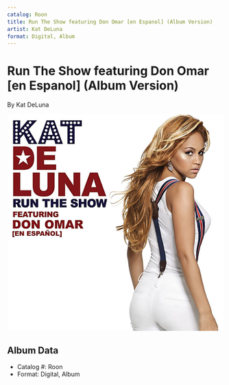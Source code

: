 ```yaml
---
catalog: Roon
title: Run The Show featuring Don Omar [en Espanol] (Album Version)
artist: Kat DeLuna
format: Digital, Album
---
```


# Run The Show featuring Don Omar [en Espanol] (Album Version)

By Kat DeLuna

![](../../assets/albumcovers/Kat_DeLuna-Run_The_Show_featuring_Don_Omar_[en_Espanol]_Album_Version.png)

## Album Data

- Catalog #: Roon
- Format: Digital, Album

